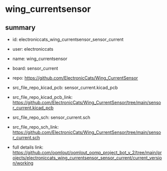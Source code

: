 # wing_currentsensor
 
## summary 
* id: electroniccats_wing_currentsensor_sensor_current
* user: electroniccats
* name: wing_currentsensor
* board: sensor_current
* repo: https://github.com/ElectronicCats/Wing_CurrentSensor
* src_file_repo_kicad_pcb: sensor_current.kicad_pcb
* src_file_repo_kicad_pcb_link: https://github.com/ElectronicCats/Wing_CurrentSensor/tree/main/sensor_current.kicad_pcb


* src_file_repo_sch: sensor_current.sch
* src_file_repo_sch_link: https://github.com/ElectronicCats/Wing_CurrentSensor/tree/main/sensor_current.sch
* full details link: https://github.com/oomlout/oomlout_oomp_project_bot_v_2/tree/main/projects/electroniccats_wing_currentsensor_sensor_current/current_version/working  







